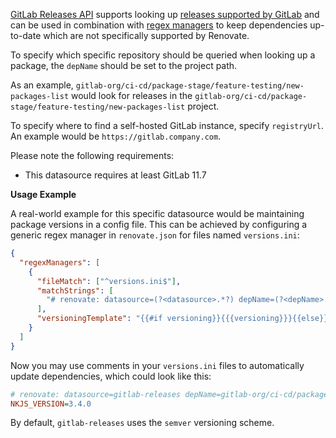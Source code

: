 [GitLab Releases API](https://docs.gitlab.com/ee/api/releases/) supports looking up [releases supported by GitLab](https://docs.gitlab.com/ee/user/project/releases/) and can be used in combination with [regex managers](https://docs.renovatebot.com/modules/manager/regex/) to keep dependencies up-to-date which are not specifically supported by Renovate.

To specify which specific repository should be queried when looking up a package, the `depName` should be set to the project path.

As an example, `gitlab-org/ci-cd/package-stage/feature-testing/new-packages-list` would look for releases in the `gitlab-org/ci-cd/package-stage/feature-testing/new-packages-list` project.

To specify where to find a self-hosted GitLab instance, specify `registryUrl`. An example would be `https://gitlab.company.com`.

Please note the following requirements:

- This datasource requires at least GitLab 11.7

**Usage Example**

A real-world example for this specific datasource would be maintaining package versions in a config file.
This can be achieved by configuring a generic regex manager in `renovate.json` for files named `versions.ini`:

```json
{
  "regexManagers": [
    {
      "fileMatch": ["^versions.ini$"],
      "matchStrings": [
        "# renovate: datasource=(?<datasource>.*?) depName=(?<depName>.*?)( versioning=(?<versioning>.*?))?( registryUrl=(?<registryUrl>.*?))?\\s.*?_VERSION=(?<currentValue>.*)\\s"
      ],
      "versioningTemplate": "{{#if versioning}}{{{versioning}}}{{else}}semver{{/if}}"
    }
  ]
}
```

Now you may use comments in your `versions.ini` files to automatically update dependencies, which could look like this:

```ini
# renovate: datasource=gitlab-releases depName=gitlab-org/ci-cd/package-stage/feature-testing/new-packages-list versioning=semver registryUrl=https://gitlab.com
NKJS_VERSION=3.4.0
```

By default, `gitlab-releases` uses the `semver` versioning scheme.
